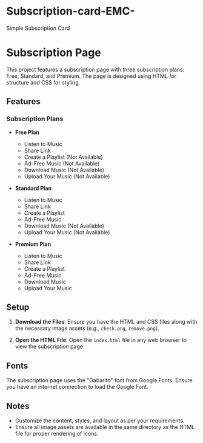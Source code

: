 # Subscription-card-EMC-
Simple Subscription Card

# Subscription Page

This project features a subscription page with three subscription plans: Free, Standard, and Premium. The page is designed using HTML for structure and CSS for styling.

## Features

### Subscription Plans

- **Free Plan**
  - Listen to Music
  - Share Link
  - Create a Playlist (Not Available)
  - Ad-Free Music (Not Available)
  - Download Music (Not Available)
  - Upload Your Music (Not Available)

- **Standard Plan**
  - Listen to Music
  - Share Link
  - Create a Playlist
  - Ad-Free Music
  - Download Music (Not Available)
  - Upload Your Music (Not Available)

- **Premium Plan**
  - Listen to Music
  - Share Link
  - Create a Playlist
  - Ad-Free Music
  - Download Music
  - Upload Your Music

## Setup

1. **Download the Files**: Ensure you have the HTML and CSS files along with the necessary image assets (e.g., `check.png`, `remove.png`).

2. **Open the HTML File**: Open the `index.html` file in any web browser to view the subscription page.

## Fonts

The subscription page uses the "Gabarito" font from Google Fonts. Ensure you have an internet connection to load the Google Font. 

## Notes

- Customize the content, styles, and layout as per your requirements.
- Ensure all image assets are available in the same directory as the HTML file for proper rendering of icons.
